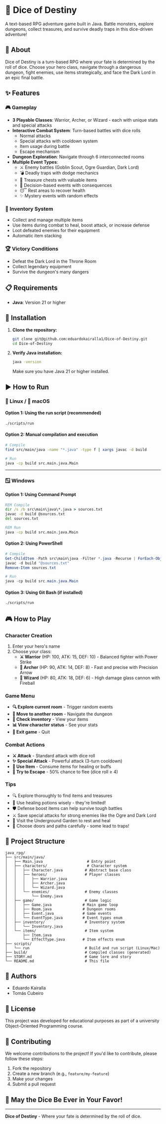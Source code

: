 # 🎲 Dice of Destiny

A text-based RPG adventure game built in Java. 
Battle monsters, explore dungeons, collect treasures, and survive deadly traps in this dice-driven adventure!

## 📖 About

Dice of Destiny is a turn-based RPG where your fate is determined by the roll of dice. Choose your hero class, navigate through a dangerous dungeon, fight enemies, use items strategically, and face the Dark Lord in an epic final battle.

## ✨ Features

### 🎮 Gameplay
- **3 Playable Classes**: Warrior, Archer, or Wizard - each with unique stats and special attacks
- **Interactive Combat System**: Turn-based battles with dice rolls
  - Normal attacks
  - Special attacks with cooldown system
  - Item usage during battle
  - Escape mechanism
- **Dungeon Exploration**: Navigate through 6 interconnected rooms
- **Multiple Event Types**:
  - ⚔️ Enemy battles (Goblin Scout, Ogre Guardian, Dark Lord)
  - 💣 Deadly traps with dodge mechanics
  - 💎 Treasure chests with valuable items
  - 🤔 Decision-based events with consequences
  - 😴 Rest areas to recover health
  - ✨ Mystery events with random effects

### 🎒 Inventory System
- Collect and manage multiple items
- Use items during combat to heal, boost attack, or increase defense
- Loot defeated enemies for their equipment
- Automatic item stacking

### 🏆 Victory Conditions
- Defeat the Dark Lord in the Throne Room
- Collect legendary equipment
- Survive the dungeon's many dangers

## 📋 Requirements

- **Java**: Version 21 or higher

## 🚀 Installation

1. **Clone the repository:**
   ```bash
   git clone git@github.com:eduardokairalla1/Dice-of-Destiny.git
   cd Dice-of-Destiny
   ```

2. **Verify Java installation:**
   ```bash
   java -version
   ```
   Make sure you have Java 21 or higher installed.

## ▶️ How to Run

### 🐧 Linux / 🍎 macOS

#### Option 1: Using the run script (recommended)
```bash
./scripts/run
```

#### Option 2: Manual compilation and execution
```bash
# Compile
find src/main/java -name "*.java" -type f | xargs javac -d build

# Run
java -cp build src.main.java.Main
```

---

### 🪟 Windows

#### Option 1: Using Command Prompt
```cmd
REM Compile
dir /s /b src\main\java\*.java > sources.txt
javac -d build @sources.txt
del sources.txt

REM Run
java -cp build src.main.java.Main
```

#### Option 2: Using PowerShell
```powershell
# Compile
Get-ChildItem -Path src\main\java -Filter *.java -Recurse | ForEach-Object { $_.FullName } | Out-File -FilePath sources.txt
javac -d build "@sources.txt"
Remove-Item sources.txt

# Run
java -cp build src.main.java.Main
```

#### Option 3: Using Git Bash (if installed)
```bash
./scripts/run
```

## 🎮 How to Play

### Character Creation
1. Enter your hero's name
2. Choose your class:
   - **⚔️ Warrior** (HP: 100, ATK: 15, DEF: 10) - Balanced fighter with Power Strike
   - **🏹 Archer** (HP: 90, ATK: 14, DEF: 8) - Fast and precise with Precision Arrow
   - **🔮 Wizard** (HP: 80, ATK: 18, DEF: 6) - High damage glass cannon with Fireball

### Game Menu
- **🔍 Explore current room** - Trigger random events
- **🚶 Move to another room** - Navigate the dungeon
- **🎒 Check inventory** - View your items
- **📊 View character status** - See your stats
- **🚪 Exit game** - Quit

### Combat Actions
- **⚔️ Attack** - Standard attack with dice roll
- **✨ Special Attack** - Powerful attack (3-turn cooldown)
- **💊 Use Item** - Consume items for healing or buffs
- **🏃 Try to Escape** - 50% chance to flee (dice roll ≥ 4)

### Tips
- 🔍 Explore thoroughly to find items and treasures
- 💊 Use healing potions wisely - they're limited!
- 🛡️ Defense boost items can help survive tough battles
- ⚔️ Save special attacks for strong enemies like the Ogre and Dark Lord
- 🌿 Visit the Underground Garden to rest and heal
- 🚪 Choose doors and paths carefully - some lead to traps!

## 📁 Project Structure

```
java_rpg/
├── src/main/java/
│   ├── Main.java                    # Entry point
│   ├── characters/                  # Character system
│   │   ├── Character.java          # Abstract base class
│   │   ├── heroes/                 # Player classes
│   │   │   ├── Warrior.java
│   │   │   ├── Archer.java
│   │   │   └── Wizard.java
│   │   └── enemies/                # Enemy classes
│   │       └── Enemy.java
│   ├── game/                       # Game logic
│   │   ├── Game.java              # Main game loop
│   │   ├── Room.java              # Dungeon rooms
│   │   ├── Event.java             # Game events
│   │   └── EventType.java         # Event types enum
│   ├── inventory/                  # Inventory system
│   │   └── Inventory.java
│   └── items/                      # Item system
│       ├── Item.java
│       └── EffectType.java        # Item effects enum
├── scripts/
│   └── run                         # Build and run script (Linux/Mac)
├── build/                          # Compiled classes (generated)
├── STORY.md                        # Game lore and story
└── README.md                       # This file
```

## 👥 Authors

- Eduardo Kairalla
- Tomás Cubeiro

## 📜 License

This project was developed for educational purposes as part of a university Object-Oriented Programming course.

## 🤝 Contributing

We welcome contributions to the project! If you'd like to contribute, please follow these steps:

1. Fork the repository
2. Create a new branch (e.g., `feature/my-feature`)
3. Make your changes
4. Submit a pull request

## 🎲 May the Dice Be Ever in Your Favor!

---

**Dice of Destiny** - Where your fate is determined by the roll of dice.
